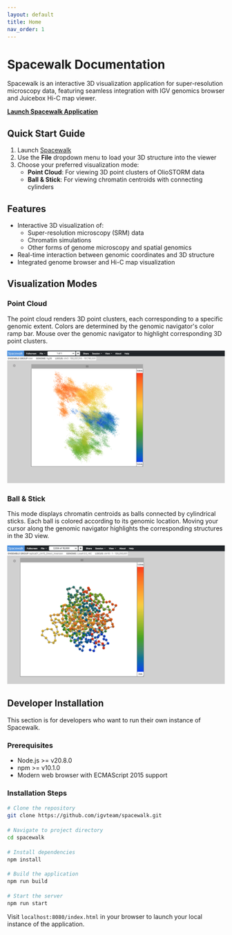 ```yaml
---
layout: default
title: Home
nav_order: 1
---
```


# Spacewalk Documentation

Spacewalk is an interactive 3D visualization application for super-resolution microscopy data, featuring seamless integration with IGV genomics browser and Juicebox Hi-C map viewer.

 **[Launch Spacewalk Application](https://aidenlab.org/spacewalk/)**

## Quick Start Guide

1. Launch [Spacewalk](https://aidenlab.org/spacewalk/)
2. Use the **File** dropdown menu to load your 3D structure into the viewer
3. Choose your preferred visualization mode:
   - **Point Cloud**: For viewing 3D point clusters of OlioSTORM data
   - **Ball & Stick**: For viewing chromatin centroids with connecting cylinders

## Features

- Interactive 3D visualization of:
  - Super-resolution microscopy (SRM) data
  - Chromatin simulations
  - Other forms of genome microscopy and spatial genomics
- Real-time interaction between genomic coordinates and 3D structure
- Integrated genome browser and Hi-C map visualization

## Visualization Modes

### Point Cloud
The point cloud renders 3D point clusters, each corresponding to a specific genomic extent. Colors are determined by the genomic navigator's color ramp bar. Mouse over the genomic navigator to highlight corresponding 3D point clusters.

![point cloud render style](img/render-style-point-cloud.png)

### Ball & Stick
This mode displays chromatin centroids as balls connected by cylindrical sticks. Each ball is colored according to its genomic location. Moving your cursor along the genomic navigator highlights the corresponding structures in the 3D view.

![ball & stick render style](img/render-style-ball-stick.png)

## Developer Installation

This section is for developers who want to run their own instance of Spacewalk.

### Prerequisites
- Node.js >= v20.8.0
- npm >= v10.1.0
- Modern web browser with ECMAScript 2015 support

### Installation Steps

```bash
# Clone the repository
git clone https://github.com/igvteam/spacewalk.git

# Navigate to project directory
cd spacewalk

# Install dependencies
npm install

# Build the application
npm run build

# Start the server
npm run start
```

Visit `localhost:8080/index.html` in your browser to launch your local instance of the application.
